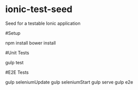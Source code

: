 # ionic-test-seed
Seed for a testable Ionic application

#Setup

npm install
bower install

#Unit Tests

gulp test

#E2E Tests

gulp seleniumUpdate
gulp seleniumStart
gulp serve
gulp e2e
